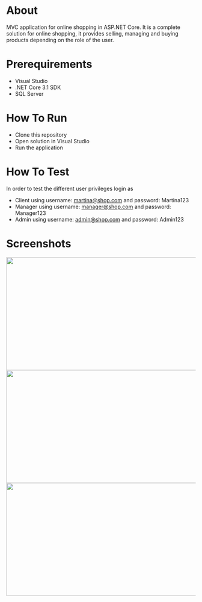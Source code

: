 # About
MVC application for online shopping in ASP.NET Core. It is a complete solution for online shopping, it provides selling, managing and buying products depending on the role of the user.

# Prerequirements
- Visual Studio
- .NET Core 3.1 SDK
- SQL Server

# How To Run
- Clone this repository
- Open solution in Visual Studio 
- Run the application

# How To Test
In order to test the different user privileges login as 
- Client using username: martina@shop.com and password: Martina123
- Manager using username: manager@shop.com and password: Manager123
- Admin using username: admin@shop.com and password: Admin123

# Screenshots
<img src="https://user-images.githubusercontent.com/72557409/172855158-28e627aa-edc1-4d7e-8610-673cef2aa96d.png"  width="550" height="300" />  
<img src="https://user-images.githubusercontent.com/72557409/172856190-6aab0549-cdee-4e78-9420-f45cb25024a0.png"  width="550" height="300" />
<img src="https://user-images.githubusercontent.com/72557409/172856399-a1ce3893-4f11-491d-bc03-10ca1e84d173.png"  width="580" height="300" /> 





